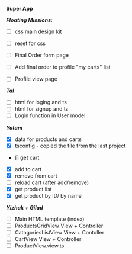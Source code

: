 **Super App**

***Floating Missions:***
- [ ] css main design kit
- [ ] reset for css
- [ ] Final Order form page
- [ ] Add final order to profile "my carts" list
- [ ] Profile view page


***Tal***
- [ ] html for loging and ts
- [ ] html for signup and ts
- [ ] Login function in User model
  
***Yotam***
- [x] data for products and carts
- [x] tsconfig - copied the file from the last project
- [] get cart
- [x] add to cart
- [x] remove from cart
- [ ] reload cart (after add/remove)
- [x] get product list
- [x] get product by ID/ by name

***Yizhak + Gilad***
- [ ] Main HTML template (index)
- [ ] ProductsGridView View + Controller
- [ ] CatagoriesListView View + Contoller
- [ ] CartView View + Controller
- [ ] ProductView.view.ts
